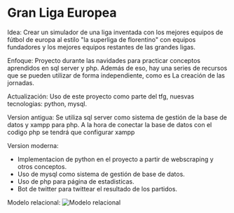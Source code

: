 # Gran Liga Europea
Idea: Crear un simulador de una liga inventada con los mejores equipos de fútbol de europa al estilo "la superliga de florentino" con equipos fundadores y los mejores equipos restantes de las grandes ligas.


Enfoque:
 Proyecto durante las navidades para practicar conceptos aprendidos en sql server y php.
 Además de eso, hay una series de recursos que se pueden utilizar de forma independiente, como es La creación de las jornadas.
 
 Actualización: Uso de este proyecto como parte del tfg, nuesvas tecnologias: python, mysql.
 
 
 
 Version antigua:
 Se utiliza sql server como sistema de gestión de la base de datos y xampp para php. A la hora de conectar la base de datos con el codigo php se tendrá que configurar xampp
 
 
 
 Version moderna:

- Implementacion de python en el proyecto a partir de webscraping y otros conceptos.
- Uso de mysql como sistema de gestión de base de datos.
- Uso de php para página de estadisticas.
- Bot de twitter para twittear el resultado de los partidos.




 Modelo relacional: 
![ Modelo relacional](https://github.com/Pollitodetroya/LigaInventada/blob/master/ProyectoAnticuado/codigoSQL/ModeloRelacionalVersion8.png)
